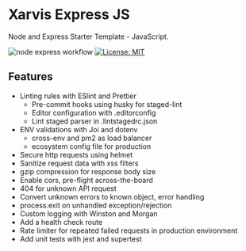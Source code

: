 # Xarvis Express JS

Node and Express Starter Template - JavaScript.

![node express workflow](https://github.com/thecodexhub/xarvis-express-js/actions/workflows/ci.yml/badge.svg)
[![License: MIT](https://img.shields.io/badge/License-MIT-blue.svg)](https://opensource.org/licenses/MIT)

## Features

* Linting rules with ESlint and Prettier
   * Pre-commit hooks using husky for staged-lint
   * Editor configuration with .editorconfig
   * Lint staged parser in .lintstagedrc.json
* ENV validations with Joi and dotenv
   * cross-env and pm2 as load balancer
   * ecosystem config file for production
* Secure http requests using helmet
* Sanitize request data with xss filters
* gzip compression for response body size
* Enable cors, pre-flight across-the-board
* 404 for unknown API request
* Convert unknown errors to known object, error handling
* process.exit on unhandled exception/rejection
* Custom logging with Winston and Morgan
* Add a health check route
* Rate limiter for repeated failed requests in production environment
* Add unit tests with jest and supertest
